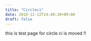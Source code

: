 ```yaml
---
title: "Circleci"
date: 2018-12-12T14:49:20+09:00
draft: false
---
```


this is test page for circle ci is moved !!
